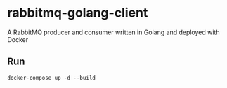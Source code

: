 # rabbitmq-golang-client
A RabbitMQ producer and consumer written in Golang and deployed with Docker

## Run
`
 docker-compose up -d --build
`